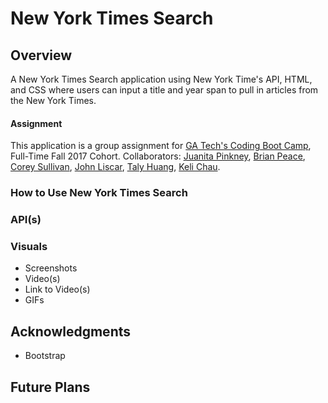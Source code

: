 # New York Times Search

## Overview
A New York Times Search application using New York Time's API, HTML, and CSS where users can input a title and year span to pull in articles from the New York Times.

#### Assignment
This application is a group assignment for [GA Tech's Coding Boot Camp](https://codingbootcamp.pe.gatech.edu/), Full-Time Fall 2017 Cohort. Collaborators: [Juanita Pinkney](https://github.com/juanitapinkney), [Brian Peace](https://github.com/bpeace71), [Corey Sullivan](https://github.com/Co-su), [John Liscar](https://github.com/jliscar6591), [Taly Huang](https://github.com/aznprox), [Keli Chau](https://github.com/KeliChau).

### How to Use New York Times Search

### API(s)

### Visuals
+ Screenshots
+ Video(s)
+ Link to Video(s)
+ GIFs

## Acknowledgments
+ Bootstrap

## Future Plans


